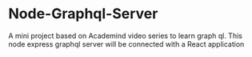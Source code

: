 # Node-Graphql-Server
A mini project based on Academind video series to learn graph ql. This node express graphql server will be connected with a React application
